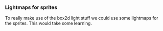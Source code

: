 ### Lightmaps for sprites
To really make use of the box2d light stuff we could use some lightmaps for the sprites. This would take some learning.